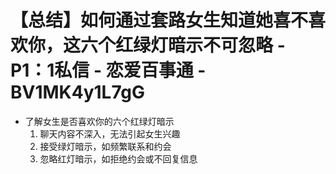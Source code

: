 # 【总结】如何通过套路女生知道她喜不喜欢你，这六个红绿灯暗示不可忽略 - P1：1私信 - 恋爱百事通 - BV1MK4y1L7gG

-   了解女生是否喜欢你的六个红绿灯暗示
    1.  聊天内容不深入，无法引起女生兴趣
    2.  接受绿灯暗示，如频繁联系和约会
    3.  忽略红灯暗示，如拒绝约会或不回复信息